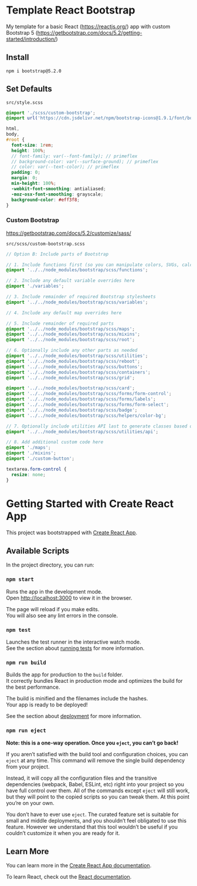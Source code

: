 # Template React Bootstrap

My template for a basic React (https://reactjs.org/) app with custom Bootstrap 5 (https://getbootstrap.com/docs/5.2/getting-started/introduction/)

## Install

```
npm i bootstrap@5.2.0
```

## Set Defaults

`src/style.scss`

```scss
@import './scss/custom-bootstrap';
@import url('https://cdn.jsdelivr.net/npm/bootstrap-icons@1.9.1/font/bootstrap-icons.css');

html,
body,
#root {
  font-size: 1rem;
  height: 100%;
  // font-family: var(--font-family); // primeflex
  // background-color: var(--surface-ground); // primeflex
  // color: var(--text-color); // primeflex
  padding: 0;
  margin: 0;
  min-height: 100%;
  -webkit-font-smoothing: antialiased;
  -moz-osx-font-smoothing: grayscale;
  background-color: #eff3f8;
}
```

### Custom Bootstrap

https://getbootstrap.com/docs/5.2/customize/sass/

`src/scss/custom-bootstrap.scss`

```scss
// Option B: Include parts of Bootstrap

// 1. Include functions first (so you can manipulate colors, SVGs, calc, etc)
@import '../../node_modules/bootstrap/scss/functions';

// 2. Include any default variable overrides here
@import './variables';

// 3. Include remainder of required Bootstrap stylesheets
@import '../../node_modules/bootstrap/scss/variables';

// 4. Include any default map overrides here

// 5. Include remainder of required parts
@import '../../node_modules/bootstrap/scss/maps';
@import '../../node_modules/bootstrap/scss/mixins';
@import '../../node_modules/bootstrap/scss/root';

// 6. Optionally include any other parts as needed
@import '../../node_modules/bootstrap/scss/utilities';
@import '../../node_modules/bootstrap/scss/reboot';
@import '../../node_modules/bootstrap/scss/buttons';
@import '../../node_modules/bootstrap/scss/containers';
@import '../../node_modules/bootstrap/scss/grid';

@import '../../node_modules/bootstrap/scss/card';
@import '../../node_modules/bootstrap/scss/forms/form-control';
@import '../../node_modules/bootstrap/scss/forms/labels';
@import '../../node_modules/bootstrap/scss/forms/form-select';
@import '../../node_modules/bootstrap/scss/badge';
@import '../../node_modules/bootstrap/scss/helpers/color-bg';

// 7. Optionally include utilities API last to generate classes based on the Sass map in `_utilities.scss`
@import '../../node_modules/bootstrap/scss/utilities/api';

// 8. Add additional custom code here
@import './maps';
@import './mixins';
@import './custom-button';

textarea.form-control {
  resize: none;
}
```

# Getting Started with Create React App

This project was bootstrapped with [Create React App](https://github.com/facebook/create-react-app).

## Available Scripts

In the project directory, you can run:

### `npm start`

Runs the app in the development mode.\
Open [http://localhost:3000](http://localhost:3000) to view it in the browser.

The page will reload if you make edits.\
You will also see any lint errors in the console.

### `npm test`

Launches the test runner in the interactive watch mode.\
See the section about [running tests](https://facebook.github.io/create-react-app/docs/running-tests) for more information.

### `npm run build`

Builds the app for production to the `build` folder.\
It correctly bundles React in production mode and optimizes the build for the best performance.

The build is minified and the filenames include the hashes.\
Your app is ready to be deployed!

See the section about [deployment](https://facebook.github.io/create-react-app/docs/deployment) for more information.

### `npm run eject`

**Note: this is a one-way operation. Once you `eject`, you can’t go back!**

If you aren’t satisfied with the build tool and configuration choices, you can `eject` at any time. This command will remove the single build dependency from your project.

Instead, it will copy all the configuration files and the transitive dependencies (webpack, Babel, ESLint, etc) right into your project so you have full control over them. All of the commands except `eject` will still work, but they will point to the copied scripts so you can tweak them. At this point you’re on your own.

You don’t have to ever use `eject`. The curated feature set is suitable for small and middle deployments, and you shouldn’t feel obligated to use this feature. However we understand that this tool wouldn’t be useful if you couldn’t customize it when you are ready for it.

## Learn More

You can learn more in the [Create React App documentation](https://facebook.github.io/create-react-app/docs/getting-started).

To learn React, check out the [React documentation](https://reactjs.org/).
